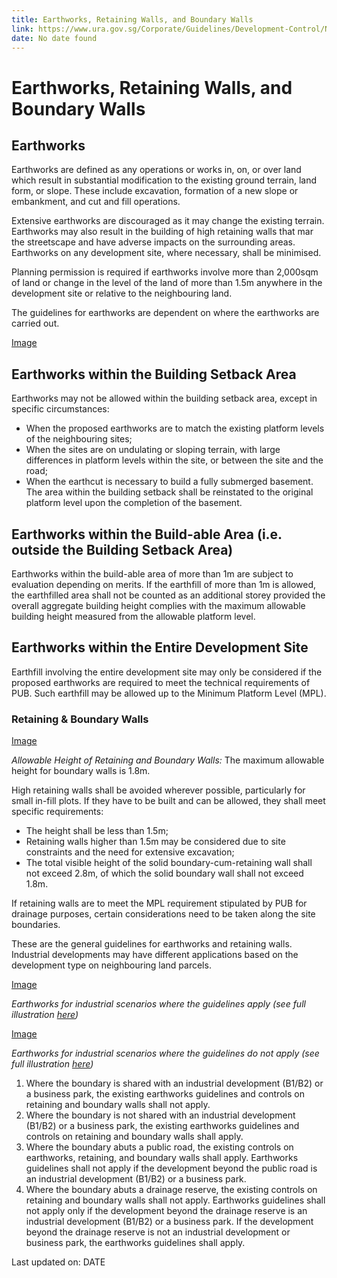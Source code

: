 ```yaml
---
title: Earthworks, Retaining Walls, and Boundary Walls
link: https://www.ura.gov.sg/Corporate/Guidelines/Development-Control/Non-Residential/B1/Earthworks
date: No date found
---
```


# Earthworks, Retaining Walls, and Boundary Walls

## Earthworks

Earthworks are defined as any operations or works in, on, or over land which result in substantial modification to the existing ground terrain, land form, or slope. These include excavation, formation of a new slope or embankment, and cut and fill operations.

Extensive earthworks are discouraged as it may change the existing terrain. Earthworks may also result in the building of high retaining walls that mar the streetscape and have adverse impacts on the surrounding areas. Earthworks on any development site, where necessary, shall be minimised.

Planning permission is required if earthworks involve more than 2,000sqm of land or change in the level of the land of more than 1.5m anywhere in the development site or relative to the neighbouring land.

The guidelines for earthworks are dependent on where the earthworks are carried out.

[Image](https://www.ura.gov.sg/-/media/Corporate/Guidelines/Development-control/Commercial/C07_Earthworks.jpg?h=100%25&w=100%25)

## Earthworks within the Building Setback Area

Earthworks may not be allowed within the building setback area, except in specific circumstances:

- When the proposed earthworks are to match the existing platform levels of the neighbouring sites;
- When the sites are on undulating or sloping terrain, with large differences in platform levels within the site, or between the site and the road;
- When the earthcut is necessary to build a fully submerged basement. The area within the building setback shall be reinstated to the original platform level upon the completion of the basement.

## Earthworks within the Build-able Area (i.e. outside the Building Setback Area)

Earthworks within the build-able area of more than 1m are subject to evaluation depending on merits. If the earthfill of more than 1m is allowed, the earthfilled area shall not be counted as an additional storey provided the overall aggregate building height complies with the maximum allowable building height measured from the allowable platform level.

## Earthworks within the Entire Development Site

Earthfill involving the entire development site may only be considered if the proposed earthworks are required to meet the technical requirements of PUB. Such earthfill may be allowed up to the Minimum Platform Level (MPL).

### Retaining & Boundary Walls

[Image](https://www.ura.gov.sg/-/media/Corporate/Guidelines/Development-control/Flats-Condominiums/F15_Retaining_Wall_15m.jpg?h=100%25&w=100%25)

*Allowable Height of Retaining and Boundary Walls:* The maximum allowable height for boundary walls is 1.8m.

High retaining walls shall be avoided wherever possible, particularly for small in-fill plots. If they have to be built and can be allowed, they shall meet specific requirements:

- The height shall be less than 1.5m;
- Retaining walls higher than 1.5m may be considered due to site constraints and the need for extensive excavation;
- The total visible height of the solid boundary-cum-retaining wall shall not exceed 2.8m, of which the solid boundary wall shall not exceed 1.8m.

If retaining walls are to meet the MPL requirement stipulated by PUB for drainage purposes, certain considerations need to be taken along the site boundaries. 

These are the general guidelines for earthworks and retaining walls. Industrial developments may have different applications based on the development type on neighbouring land parcels.

[Image](https://www.ura.gov.sg-/media/52700266ABC24FD5A07E3FFA0FA3A7D0.ashx?h=100%25&w=100%25)

*Earthworks for industrial scenarios where the guidelines apply (see full illustration [here](-/media/52700266ABC24FD5A07E3FFA0FA3A7D0.ashx))*

[Image](https://www.ura.gov.sg-/media/2AE61DD2089741BCA6FF3F84120C3A2C.ashx?h=100%25&w=100%25)

*Earthworks for industrial scenarios where the guidelines do not apply (see full illustration [here](-/media/2AE61DD2089741BCA6FF3F84120C3A2C.ashx))*


1. Where the boundary is shared with an industrial development (B1/B2) or a business park, the existing earthworks guidelines and controls on retaining and boundary walls shall not apply.
2. Where the boundary is not shared with an industrial development (B1/B2) or a business park, the existing earthworks guidelines and controls on retaining and boundary walls shall apply.
3. Where the boundary abuts a public road, the existing controls on earthworks, retaining, and boundary walls shall apply. Earthworks guidelines shall not apply if the development beyond the public road is an industrial development (B1/B2) or a business park.
4. Where the boundary abuts a drainage reserve, the existing controls on retaining and boundary walls shall not apply. Earthworks guidelines shall not apply only if the development beyond the drainage reserve is an industrial development (B1/B2) or a business park. If the development beyond the drainage reserve is not an industrial development or business park, the earthworks guidelines shall apply.

Last updated on: DATE 
